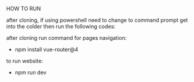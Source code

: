 HOW TO RUN

after cloning, if using powershell need to change to command prompt
get into the colder then run the following codes:

after cloning run command for pages navigation:
- npm install vue-router@4

to run website:
- npm run dev

